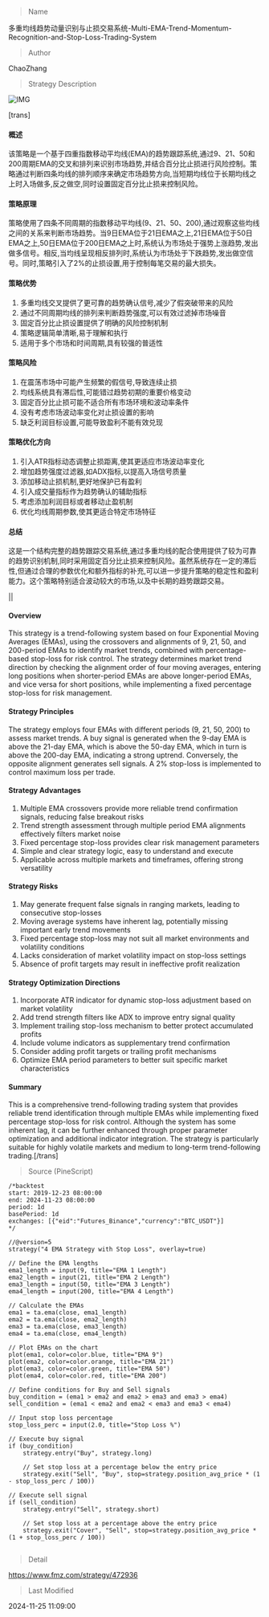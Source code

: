 
> Name

多重均线趋势动量识别与止损交易系统-Multi-EMA-Trend-Momentum-Recognition-and-Stop-Loss-Trading-System

> Author

ChaoZhang

> Strategy Description

![IMG](https://www.fmz.com/upload/asset/1a3a2fdc4d3e75f3ed9.png)

[trans]
#### 概述
该策略是一个基于四重指数移动平均线(EMA)的趋势跟踪系统,通过9、21、50和200周期EMA的交叉和排列来识别市场趋势,并结合百分比止损进行风险控制。策略通过判断四条均线的排列顺序来确定市场趋势方向,当短期均线位于长期均线之上时入场做多,反之做空,同时设置固定百分比止损来控制风险。

#### 策略原理
策略使用了四条不同周期的指数移动平均线(9、21、50、200),通过观察这些均线之间的关系来判断市场趋势。当9日EMA位于21日EMA之上,21日EMA位于50日EMA之上,50日EMA位于200日EMA之上时,系统认为市场处于强势上涨趋势,发出做多信号。相反,当均线呈现相反排列时,系统认为市场处于下跌趋势,发出做空信号。同时,策略引入了2%的止损设置,用于控制每笔交易的最大损失。

#### 策略优势
1. 多重均线交叉提供了更可靠的趋势确认信号,减少了假突破带来的风险
2. 通过不同周期均线的排列来判断趋势强度,可以有效过滤掉市场噪音
3. 固定百分比止损设置提供了明确的风险控制机制
4. 策略逻辑简单清晰,易于理解和执行
5. 适用于多个市场和时间周期,具有较强的普适性

#### 策略风险
1. 在震荡市场中可能产生频繁的假信号,导致连续止损
2. 均线系统具有滞后性,可能错过趋势初期的重要价格变动
3. 固定百分比止损可能不适合所有市场环境和波动率条件
4. 没有考虑市场波动率变化对止损设置的影响
5. 缺乏利润目标设置,可能导致盈利不能有效兑现

#### 策略优化方向
1. 引入ATR指标动态调整止损距离,使其更适应市场波动率变化
2. 增加趋势强度过滤器,如ADX指标,以提高入场信号质量
3. 添加移动止损机制,更好地保护已有盈利
4. 引入成交量指标作为趋势确认的辅助指标
5. 考虑添加利润目标或者移动止盈机制
6. 优化均线周期参数,使其更适合特定市场特征

#### 总结
这是一个结构完整的趋势跟踪交易系统,通过多重均线的配合使用提供了较为可靠的趋势识别机制,同时采用固定百分比止损来控制风险。虽然系统存在一定的滞后性,但通过合理的参数优化和额外指标的补充,可以进一步提升策略的稳定性和盈利能力。这个策略特别适合波动较大的市场,以及中长期的趋势跟踪交易。

|| 

#### Overview
This strategy is a trend-following system based on four Exponential Moving Averages (EMAs), using the crossovers and alignments of 9, 21, 50, and 200-period EMAs to identify market trends, combined with percentage-based stop-loss for risk control. The strategy determines market trend direction by checking the alignment order of four moving averages, entering long positions when shorter-period EMAs are above longer-period EMAs, and vice versa for short positions, while implementing a fixed percentage stop-loss for risk management.

#### Strategy Principles
The strategy employs four EMAs with different periods (9, 21, 50, 200) to assess market trends. A buy signal is generated when the 9-day EMA is above the 21-day EMA, which is above the 50-day EMA, which in turn is above the 200-day EMA, indicating a strong uptrend. Conversely, the opposite alignment generates sell signals. A 2% stop-loss is implemented to control maximum loss per trade.

#### Strategy Advantages
1. Multiple EMA crossovers provide more reliable trend confirmation signals, reducing false breakout risks
2. Trend strength assessment through multiple period EMA alignments effectively filters market noise
3. Fixed percentage stop-loss provides clear risk management parameters
4. Simple and clear strategy logic, easy to understand and execute
5. Applicable across multiple markets and timeframes, offering strong versatility

#### Strategy Risks
1. May generate frequent false signals in ranging markets, leading to consecutive stop-losses
2. Moving average systems have inherent lag, potentially missing important early trend movements
3. Fixed percentage stop-loss may not suit all market environments and volatility conditions
4. Lacks consideration of market volatility impact on stop-loss settings
5. Absence of profit targets may result in ineffective profit realization

#### Strategy Optimization Directions
1. Incorporate ATR indicator for dynamic stop-loss adjustment based on market volatility
2. Add trend strength filters like ADX to improve entry signal quality
3. Implement trailing stop-loss mechanism to better protect accumulated profits
4. Include volume indicators as supplementary trend confirmation
5. Consider adding profit targets or trailing profit mechanisms
6. Optimize EMA period parameters to better suit specific market characteristics

#### Summary
This is a comprehensive trend-following trading system that provides reliable trend identification through multiple EMAs while implementing fixed percentage stop-loss for risk control. Although the system has some inherent lag, it can be further enhanced through proper parameter optimization and additional indicator integration. The strategy is particularly suitable for highly volatile markets and medium to long-term trend-following trading.[/trans]



> Source (PineScript)

``` pinescript
/*backtest
start: 2019-12-23 08:00:00
end: 2024-11-23 08:00:00
period: 1d
basePeriod: 1d
exchanges: [{"eid":"Futures_Binance","currency":"BTC_USDT"}]
*/

//@version=5
strategy("4 EMA Strategy with Stop Loss", overlay=true)

// Define the EMA lengths
ema1_length = input(9, title="EMA 1 Length")
ema2_length = input(21, title="EMA 2 Length")
ema3_length = input(50, title="EMA 3 Length")
ema4_length = input(200, title="EMA 4 Length")

// Calculate the EMAs
ema1 = ta.ema(close, ema1_length)
ema2 = ta.ema(close, ema2_length)
ema3 = ta.ema(close, ema3_length)
ema4 = ta.ema(close, ema4_length)

// Plot EMAs on the chart
plot(ema1, color=color.blue, title="EMA 9")
plot(ema2, color=color.orange, title="EMA 21")
plot(ema3, color=color.green, title="EMA 50")
plot(ema4, color=color.red, title="EMA 200")

// Define conditions for Buy and Sell signals
buy_condition = (ema1 > ema2 and ema2 > ema3 and ema3 > ema4)
sell_condition = (ema1 < ema2 and ema2 < ema3 and ema3 < ema4)

// Input stop loss percentage
stop_loss_perc = input(2.0, title="Stop Loss %")

// Execute buy signal
if (buy_condition)
    strategy.entry("Buy", strategy.long)
    
    // Set stop loss at a percentage below the entry price
    strategy.exit("Sell", "Buy", stop=strategy.position_avg_price * (1 - stop_loss_perc / 100))

// Execute sell signal
if (sell_condition)
    strategy.entry("Sell", strategy.short)

    // Set stop loss at a percentage above the entry price
    strategy.exit("Cover", "Sell", stop=strategy.position_avg_price * (1 + stop_loss_perc / 100))


```

> Detail

https://www.fmz.com/strategy/472936

> Last Modified

2024-11-25 11:09:00
